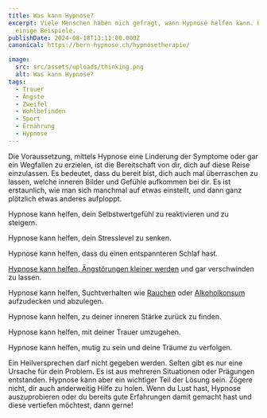 ```yaml
---
title: Was kann Hypnose?
excerpt: Viele Menschen haben mich gefragt, wann Hypnose helfen kann. Hier
  einige Beispiele.
publishDate: 2024-08-18T13:11:00.000Z
canonical: https://bern-hypnose.ch/hypnosetherapie/

image:
  src: src/assets/uploads/thinking.png
  alt: Was kann Hypnose?
tags:
  - Trauer
  - Ängste
  - Zweifel
  - Wohlbefinden
  - Sport
  - Ernährung
  - Hypnose
---
```


Die Voraussetzung, mittels Hypnose eine Linderung der Symptome oder gar ein Wegfallen zu erzielen, ist die Bereitschaft von dir, dich auf diese Reise einzulassen. Es bedeutet, dass du bereit bist, dich auch mal überraschen zu lassen, welche inneren Bilder und Gefühle aufkommen bei dir. Es ist erstaunlich, wie man sich manchmal auf etwas einstellt, und dann ganz plötzlich etwas anderes aufploppt.

Hypnose kann helfen, dein Selbstwertgefühl zu reaktivieren und zu steigern.

Hypnose kann helfen, dein Stresslevel zu senken.

Hypnose kann helfen, dass du einen entspannteren Schlaf hast.

[Hypnose kann helfen, Ängstörungen kleiner werden](/hypnosetherapie/aengste-und-phobien/) und gar verschwinden zu lassen.

Hypnose kann helfen, Suchtverhalten wie [Rauchen](https://bern-hypnose.ch/hypnosetherapie/abhaengigkeit/rauchstopp-mit-hypnose/) oder [Alkoholkonsum](https://bern-hypnose.ch/hypnosetherapie/abhaengigkeit/hypnose-gegen-alkoholsucht/) aufzudecken und abzulegen.

Hypnose kann helfen, zu deiner inneren Stärke zurück zu finden.

Hypnose kann helfen, mit deiner Trauer umzugehen.

Hypnose kann helfen, mutig zu sein und deine Träume zu verfolgen.

Ein Heilversprechen darf nicht gegeben werden. Selten gibt es nur eine Ursache für dein Problem. Es ist aus mehreren Situationen oder Prägungen entstanden. Hypnose kann aber ein wichtiger Teil der Lösung sein. Zögere nicht, dir auch anderweitig Hilfe zu holen. Wenn du Lust hast, Hypnose auszuprobieren oder du bereits gute Erfahrungen damit gemacht hast und diese vertiefen möchtest, dann gerne!
